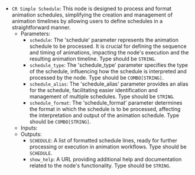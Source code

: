 - `CR Simple Schedule`: This node is designed to process and format animation schedules, simplifying the creation and management of animation timelines by allowing users to define schedules in a straightforward manner.
    - Parameters:
        - `schedule`: The 'schedule' parameter represents the animation schedule to be processed. It is crucial for defining the sequence and timing of animations, impacting the node's execution and the resulting animation timeline. Type should be `STRING`.
        - `schedule_type`: The 'schedule_type' parameter specifies the type of the schedule, influencing how the schedule is interpreted and processed by the node. Type should be `COMBO[STRING]`.
        - `schedule_alias`: The 'schedule_alias' parameter provides an alias for the schedule, facilitating easier identification and management of multiple schedules. Type should be `STRING`.
        - `schedule_format`: The 'schedule_format' parameter determines the format in which the schedule is to be processed, affecting the interpretation and output of the animation schedule. Type should be `COMBO[STRING]`.
    - Inputs:
    - Outputs:
        - `SCHEDULE`: A list of formatted schedule lines, ready for further processing or execution in animation workflows. Type should be `SCHEDULE`.
        - `show_help`: A URL providing additional help and documentation related to the node's functionality. Type should be `STRING`.
